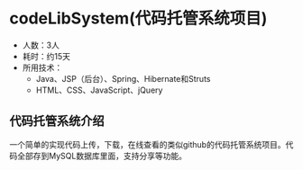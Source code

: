 # codeLibSystem(代码托管系统项目)
- 人数：3人
- 耗时：约15天
- 所用技术：
  * Java、JSP（后台）、Spring、Hibernate和Struts
  * HTML、CSS、JavaScript、jQuery


## 代码托管系统介绍
一个简单的实现代码上传，下载，在线查看的类似github的代码托管系统项目。代码全部存到MySQL数据库里面，支持分享等功能。
